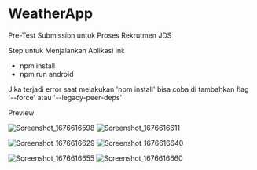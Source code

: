 # WeatherApp

Pre-Test Submission untuk Proses Rekrutmen JDS

Step untuk Menjalankan Aplikasi ini:

- npm install
- npm run android

Jika terjadi error saat melakukan 'npm install' bisa coba di tambahkan flag '--force' atau '--legacy-peer-deps'

Preview

![Screenshot_1676616598](https://user-images.githubusercontent.com/56853695/219658544-12e7f2df-acc3-4390-877a-36634f033177.png) ![Screenshot_1676616611](https://user-images.githubusercontent.com/56853695/219658554-2a70ab50-a0dc-4684-858c-db777505616d.png)

![Screenshot_1676616629](https://user-images.githubusercontent.com/56853695/219658556-8f99e27d-f95c-4bf8-8726-00fdec3ce65e.png) ![Screenshot_1676616640](https://user-images.githubusercontent.com/56853695/219658561-48c31236-8292-4ba7-a84b-9c29fe4243f5.png)

![Screenshot_1676616655](https://user-images.githubusercontent.com/56853695/219658569-47a9e9bc-8700-452e-bcd5-673015edf9f8.png) ![Screenshot_1676616660](https://user-images.githubusercontent.com/56853695/219658579-2870ab0c-400c-4916-a196-6cecc4baee2d.png)
